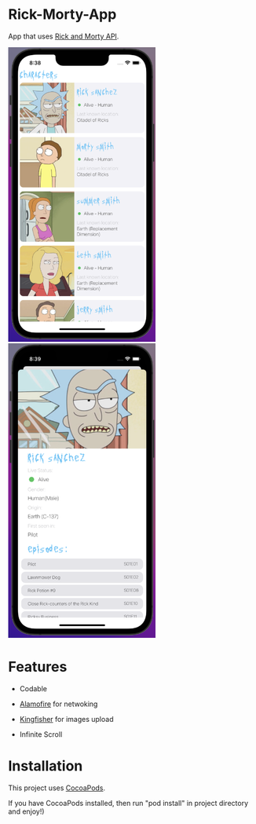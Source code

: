 # Rick-Morty-App

App that uses [Rick and Morty API](https://rickandmortyapi.com/).

<img src="https://github.com/profoundA/Rick-Morty-App/blob/main/1.png" width="300" height="600" /><img src="https://github.com/profoundA/Rick-Morty-App/blob/main/2.png" width="300" height="600" />


# Features 

- Codable

- [Alamofire](https://github.com/Alamofire/Alamofire) for netwoking 

- [Kingfisher](https://github.com/onevcat/Kingfisher) for images upload

- Infinite Scroll

# Installation 

This project uses [CocoaPods](https://cocoapods.org/).

If you have CocoaPods installed, then run "pod install" in project directory and enjoy!)

